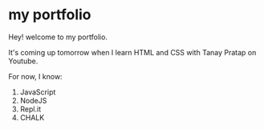 # my portfolio
Hey! welcome to my portfolio. 

It's coming up tomorrow when I learn HTML and CSS with Tanay Pratap on Youtube.

For now, I know:
1. JavaScript
2. NodeJS
3. Repl.it
4. CHALK
